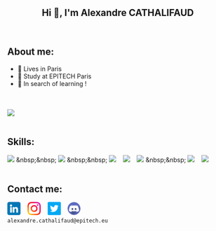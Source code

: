 <h2 align="center"> Hi 👋, I'm Alexandre CATHALIFAUD</h2>

<br>

## About me:
- 📌 Lives in Paris
- 🏫 Study at EPITECH Paris
- 🔎 In search of learning !

<br>
<br>

<a href="https://github.com/anuraghazra/github-readme-stats?">
  <img align="center" src="https://github-readme-stats.vercel.app/api?username=ChoKssa&show_icons=true&count_private=true&theme=radical" />
</a>  

<br>
<br>

## Skills:
  [<img width="30px" src="https://cdn.jsdelivr.net/gh/devicons/devicon/icons/c/c-original.svg" />](https://en.wikipedia.org/wiki/C_(programming_language))
  &nbsp;&nbsp;
  [<img width="30px" src="https://cdn.jsdelivr.net/gh/devicons/devicon/icons/python/python-original.svg" />](https://en.wikipedia.org/wiki/Python_(programming_language))
  &nbsp;&nbsp;
  [<img width="30px" src="https://cdn.jsdelivr.net/gh/devicons/devicon/icons/html5/html5-original.svg" />](https://en.wikipedia.org/wiki/HTML5)
  &nbsp;&nbsp;
  [<img width="30px" src="https://cdn.jsdelivr.net/gh/devicons/devicon/icons/css3/css3-original.svg" />](https://en.wikipedia.org/wiki/CSS)
  &nbsp;&nbsp;
  [<img width="30px" src="https://cdn.jsdelivr.net/gh/devicons/devicon/icons/bash/bash-original.svg"/>](https://en.wikipedia.org/wiki/Bash_(Unix_shell))
  &nbsp;&nbsp;
  [<img width="30px" src="https://cdn.jsdelivr.net/gh/devicons/devicon/icons/git/git-plain.svg" />](https://en.wikipedia.org/wiki/Git)
  &nbsp;&nbsp;
  [<img width="30px" src="https://cdn.jsdelivr.net/gh/devicons/devicon/icons/docker/docker-original.svg" />](https://en.wikipedia.org/wiki/Docker_(software))
<br>
<br>

## Contact me:

[<img width="30px" src="icons/linkedin.png">](https://www.linkedin.com/in/alexandre-cathalifaud/)
&nbsp;&nbsp;
[<img width="30px" src="icons/instagram.png">](https://www.instagram.com/alex1093100)
&nbsp;&nbsp;
[<img width="30px" src="icons/twitter.png">](https://twitter.com/ChoKssa)
&nbsp;&nbsp; 
[<img width="30px" src="icons/discorde.png">](https://discordapp.com/users/578652910640955422/)<br>
``` alexandre.cathalifaud@epitech.eu ```

